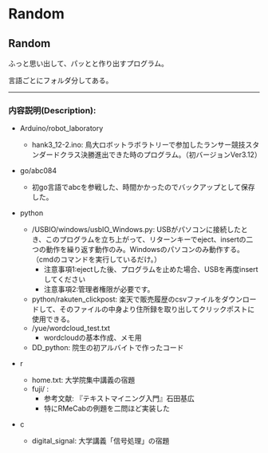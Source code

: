 # Random
  Random
-------

ふっと思い出して、パッとと作り出すプログラム。

言語ごとにフォルダ分してある。

-------



### 内容説明(Description):

- Arduino/robot_laboratory
  - hank3_12-2.ino: 鳥大ロボットラボラトリーで参加したランサー競技スタンダードクラス決勝進出できた時のプログラム。（初バージョンVer3.12）

- go/abc084
  - 初go言語でabcを参戦した、時間かかったのでバックアップとして保存した。

- python
  - /USBIO/windows/usbIO_Windows.py: USBがパソコンに接続したとき、このプログラムを立ち上がって、リターンキーでeject、insertの二つの動作を繰り返す動作のみ。Windowsのパソコンのみ動作する。（cmdのコマンドを実行しているだけ。）
    - 注意事項1:ejectした後、プログラムを止めた場合、USBを再度insertしてください
    - 注意事項2:管理者権限が必要です。
  - python/rakuten_clickpost: 楽天で販売履歴のcsvファイルをダウンロードして、そのファイルの中身より住所録を取り出してクリックポストに使用できる。
  - /yue/wordcloud_test.txt
    - wordcloudの基本作成、メモ用
  - DD_python: 院生の初アルバイトで作ったコード


- r
  - home.txt: 大学院集中講義の宿題
  - fuji/   :
    - 参考文献: 『テキストマイニング入門』石田基広
    - 特にRMeCabの例題を二問ほど実装した

- c
  - digital_signal: 大学講義「信号処理」の宿題


